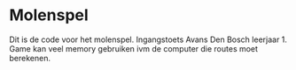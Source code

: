 # Molenspel

Dit is de code voor het molenspel. Ingangstoets Avans Den Bosch leerjaar 1. Game kan veel memory gebruiken ivm de computer die routes moet berekenen.
